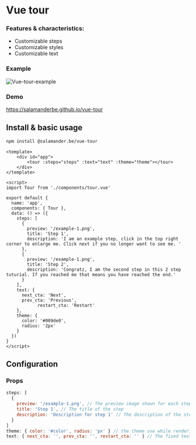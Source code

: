 # Vue tour

### Features & characteristics:

-   Customizable steps
-   Customizable styles
-   Customizable text

### Example

![Vue-tour-example](https://github.com/salamanderbe/vue-tour/blob/master/public/Tour-example.gif)

### Demo

https://salamanderbe.github.io/vue-tour

## Install & basic usage

```bash
npm install @salamander.be/vue-tour
```

```vue
<template>
	<div id="app">
		<tour :steps="steps" :text="text" :theme="theme"></tour>
	</div>
</template>

<script>
import Tour from './components/tour.vue'

export default {
  name: 'app',
  components: { Tour },
  data: () => ({
    steps: [
      {
        preview: '/example-1.png',
        title: 'Step 1',
        description: 'I am an example step, click in the top right corner to enlarge me. Click next if you no longer want to see me. '
      },
      {
        preview: '/example-1.png',
        title: 'Step 2',
        description: 'Congratz, I am the second step in this 2 step tuturial. If you reached me that means you have reached the end.'
      }
    ],
    text: {
      next_cta: 'Next',
      prev_cta: 'Previous',
            restart_cta: 'Restart'
    },
    theme: {
      color: '#009de0',
      radius: '2px'
    }
  })
}
</script>
```

## Configuration

### Props

```js
steps: [
  {
    preview: '/example-1.png', // The preview image shown for each step
    title: 'Step 1', // The title of the step
    description: 'Description for step 1' // The description of the step
  }
]
theme: { color: '#color', radius: 'px' } // the theme use while rendering the component
text: { next_cta: '', prev_cta: '', restart_cta: '' } // The fixed texts used in the component
```
